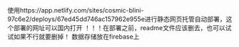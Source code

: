 使用https://app.netlify.com/sites/cosmic-blini-97c6e2/deploys/67ed45dd746ac157962e955e进行静态网页托管自动部署，这个部署的网址可以国内打开
！！！在部署之前，readme文件应该删去，也可以试试如果不行就要删掉！
数据存储放在firebase上
